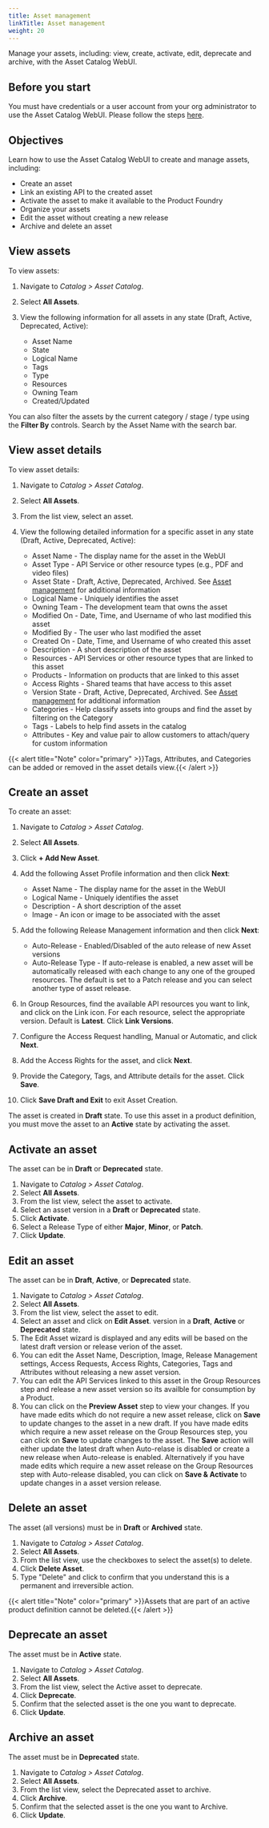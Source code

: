```yaml
---
title: Asset management
linkTitle: Asset management
weight: 20
---
```


Manage your assets, including: view, create, activate, edit, deprecate and archive, with the Asset Catalog WebUI.

## Before you start

You must have credentials or a user account from your org administrator to use the Asset Catalog WebUI.  Please follow the steps [here](https://docs.axway.com/bundle/platform-management/page/docs/management_guide/organizations/managing_organizations/index.html#managing-users).

## Objectives

Learn how to use the Asset Catalog WebUI to create and manage assets, including:

* Create an asset
* Link an existing API to the created asset
* Activate the asset to make it available to the Product Foundry
* Organize your assets
* Edit the asset without creating a new release
* Archive and delete an asset

## View assets

To view assets:

1. Navigate to *Catalog > Asset Catalog*.
2. Select **All Assets**.
3. View the following information for all assets in any state (Draft, Active, Deprecated, Active):

    * Asset Name
    * State
    * Logical Name
    * Tags
    * Type
    * Resources
    * Owning Team
    * Created/Updated

You can also filter the assets by the current category / stage / type using the **Filter By** controls. Search by the Asset Name with the search bar.

## View asset details

To view asset details:

1. Navigate to *Catalog > Asset Catalog*.
2. Select **All Assets**.
3. From the list view, select an asset.
4. View the following detailed information for a specific asset in any state (Draft, Active, Deprecated, Active):

    * Asset Name - The display name for the asset in the WebUI
    * Asset Type - API Service or other resource types (e.g., PDF and video files)
    * Asset State - Draft, Active, Deprecated, Archived. See [Asset management](/docs/manage_asset_catalog/asset_lifecycle/) for additional information
    * Logical Name - Uniquely identifies the asset
    * Owning Team - The development team that owns the asset
    * Modified On - Date, Time, and Username of who last modified this asset
    * Modified By - The user who last modified the asset
    * Created On - Date, Time, and Username of who created this asset
    * Description - A short description of the asset
    * Resources - API Services or other resource types that are linked to this asset
    * Products - Information on products that are linked to this asset
    * Access Rights - Shared teams that have access to this asset
    * Version State - Draft, Active, Deprecated, Archived. See [Asset management](/docs/manage_asset_catalog/asset_lifecycle/) for additional information
    * Categories - Help classify assets into groups and find the asset by filtering on the Category
    * Tags - Labels to help find assets in the catalog
    * Attributes - Key and value pair to allow customers to attach/query for custom information

{{< alert title="Note" color="primary" >}}Tags, Attributes, and Categories can be added or removed in the asset details view.{{< /alert >}}

## Create an asset

To create an asset:

1. Navigate to *Catalog > Asset Catalog*.
2. Select **All Assets**.
3. Click **+ Add New Asset**.
4. Add the following Asset Profile information and then click **Next**:

    * Asset Name - The display name for the asset in the WebUI
    * Logical Name - Uniquely identifies the asset
    * Description - A short description of the asset
    * Image - An icon or image to be associated with the asset

5. Add the following Release Management information and then click **Next**:

    * Auto-Release - Enabled/Disabled of the auto release of new Asset versions
    * Auto-Release Type - If auto-release is enabled, a new asset will be automatically released with each change to any one of the grouped resources. The default is set to a Patch release and you can select another type of asset release.

6. In Group Resources, find the available API resources you want to link, and click on the Link icon. For each resource, select the appropriate version. Default is **Latest**. Click **Link Versions**.
7. Configure the Access Request handling, Manual or Automatic, and click **Next**.
8. Add the Access Rights for the asset, and click **Next**.
9. Provide the Category, Tags, and Attribute details for the asset. Click **Save**.
10. Click **Save Draft and Exit** to exit Asset Creation.

The asset is created in **Draft** state. To use this asset in a product definition, you must move the asset to an **Active** state by activating the asset.

## Activate an asset

The asset can be in **Draft** or **Deprecated** state.

1. Navigate to *Catalog > Asset Catalog*.
2. Select **All Assets**.
3. From the list view, select the asset to activate.
4. Select an asset version in a **Draft** or **Deprecated** state.
5. Click **Activate**.
6. Select a Release Type of either **Major**, **Minor**, or **Patch**.
7. Click **Update**.

## Edit an asset

The asset can be in **Draft**, **Active**, or **Deprecated** state.

1. Navigate to *Catalog > Asset Catalog*.
2. Select **All Assets**.
3. From the list view, select the asset to edit.
4. Select an asset and click on **Edit Asset**.   version in a **Draft**, **Active** or **Deprecated** state.
5. The Edit Asset wizard is displayed and any edits will be based on the latest draft version or release verion of the asset.
6. You can edit the Asset Name, Description, Image, Release Management settings, Access Requests, Access Rights, Categories, Tags and Attributes without releasing a new asset version.
7. You can edit the API Services linked to this asset in the Group Resources step and release a new asset version so its availble for consumption by a Product.
8. You can click on the **Preview Asset** step to view your changes.  If you have made edits which do not require a new asset release, click on **Save** to update changes to the asset in a new draft.
If you have made edits which require a new asset release on the Group Resources step, you can click on **Save** to update changes to the asset.  The **Save** action will either update the latest draft when Auto-relase is disabled or create a new release when Auto-release is enabled.
Alternatively if you have made edits which require a new asset release on the Group Resources step with Auto-release disabled, you can click on **Save & Activate** to update changes in a asset version release.

## Delete an asset

The asset (all versions) must be in **Draft**  or **Archived** state.

1. Navigate to *Catalog > Asset Catalog*.
2. Select **All Assets**.
3. From the list view, use the checkboxes to select the asset(s) to delete.
4. Click **Delete Asset**.
5. Type "Delete" and click to confirm that you understand this is a permanent and irreversible action.

{{< alert title="Note" color="primary" >}}Assets that are part of an active product definition cannot be deleted.{{< /alert >}}

## Deprecate an asset

The asset must be in **Active** state.

1. Navigate to *Catalog > Asset Catalog*.
2. Select **All Assets**.
3. From the list view, select the Active asset to deprecate.
4. Click **Deprecate**.
5. Confirm that the selected asset is the one you want to deprecate.
6. Click **Update**.

## Archive an asset

The asset must be in **Deprecated** state.

1. Navigate to *Catalog > Asset Catalog*.
2. Select **All Assets**.
3. From the list view, select the Deprecated asset to archive.
4. Click **Archive**.
5. Confirm that the selected asset is the one you want to Archive.
6. Click **Update**.
